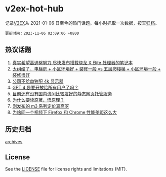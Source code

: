 # v2ex-hot-hub

 记录[V2EX](https://www.v2ex.com/)从 2021-01-06 日至今的热门话题。每小时抓取一次数据，按天[归档](archives)。

`更新时间：2023-11-06 02:09:06 +0800`

## 热议话题

1. [真实希望高通努努力 尽快发布搭载骁龙 X Elite 处理器的笔记本](https://www.v2ex.com/t/988772)
1. [太纠结了，电梯房 + 小区环境好 + 装修一般 vs 五层爬楼梯 + 小区环境一般 + 装修很好](https://www.v2ex.com/t/988783)
1. [公司不给单独配 4k 显示器](https://www.v2ex.com/t/988731)
1. [GPT 4 是要开放给所有用户了吗？](https://www.v2ex.com/t/988720)
1. [目前还有没有国内访问比较友好的静态网页托管服务](https://www.v2ex.com/t/988715)
1. [为什么要读原著、悟原理？](https://www.v2ex.com/t/988761)
1. [刚发布的 m3 系列定价真高呀](https://www.v2ex.com/t/988750)
1. [为啥同一个视频下 Firefox 和 Chrome 性能差距这么大](https://www.v2ex.com/t/988709)

## 历史归档

[archives](archives)

## License

See the [LICENSE](LICENSE) file for license rights and limitations (MIT).
